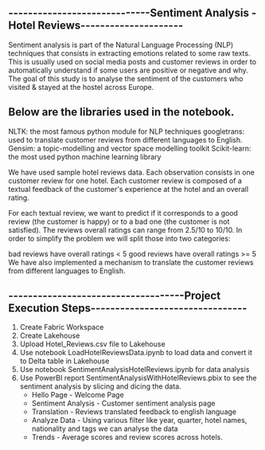 -----------------------------Sentiment Analysis - Hotel Reviews---------------------
-
Sentiment analysis is part of the Natural Language Processing (NLP) techniques that consists in extracting emotions related to some raw texts. 
This is usually used on social media posts and customer reviews in order to automatically understand if some users are positive or negative and why. 
The goal of this study is to analyse the sentiment of the customers who visited & stayed at the hostel across Europe.

Below are the libraries used in the notebook.
- 
NLTK: the most famous python module for NLP techniques
googletrans: used to translate customer reviews from different languages to English.
Gensim: a topic-modelling and vector space modelling toolkit
Scikit-learn: the most used python machine learning library

We have used sample hotel reviews data. Each observation consists in one customer review for one hotel. 
Each customer review is composed of a textual feedback of the customer's experience at the hotel and an overall rating.

For each textual review, we want to predict if it corresponds to a good review (the customer is happy) or to a bad one (the customer is not satisfied). 
The reviews overall ratings can range from 2.5/10 to 10/10. In order to simplify the problem we will split those into two categories:

bad reviews have overall ratings < 5
good reviews have overall ratings >= 5
We have also implemented a mechanism to translate the customer reviews from different languages to English.

------------------------------------Project Execution Steps--------------------------------
-
1. Create Fabric Workspace
2. Create Lakehouse
3. Upload Hotel_Reviews.csv file to Lakehouse
4. Use notebook LoadHotelReviewsData.ipynb to load data and convert it to Delta table in Lakehouse
5. Use notebook SentimentAnalysisHotelReviews.ipynb for data analysis
6. Use PowerBI report SentimentAnalysisWithHotelReviews.pbix to see the sentiment analysis by slicing and dicing the data.
   - Hello Page - Welcome Page
   - Sentiment Analysis - Customer sentiment analysis page
   - Translation - Reviews translated feedback to english language
   - Analyze Data - Using various filter like year, quarter, hotel names, nationality and tags we can analyse the data
   - Trends - Average scores and review scores across hotels.
